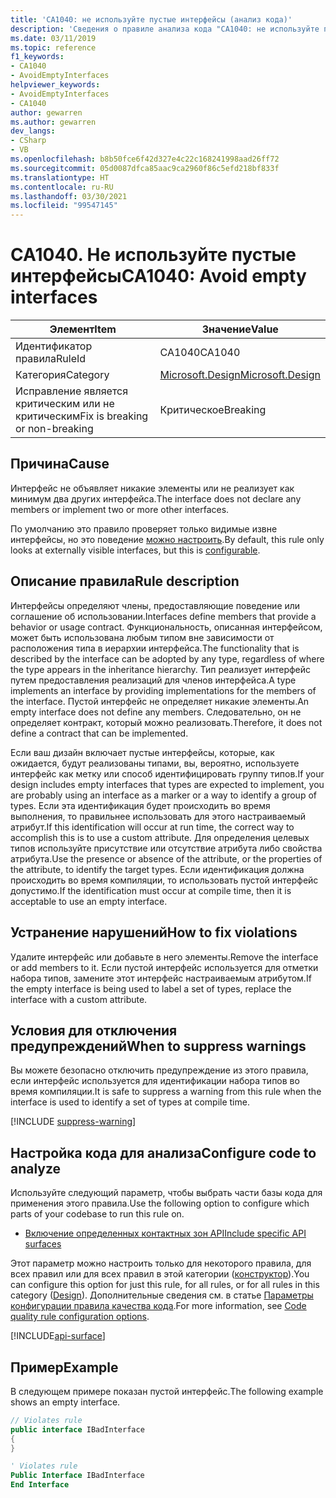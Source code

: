 ```yaml
---
title: 'CA1040: не используйте пустые интерфейсы (анализ кода)'
description: 'Сведения о правиле анализа кода "CA1040: не используйте пустые интерфейсы"'
ms.date: 03/11/2019
ms.topic: reference
f1_keywords:
- CA1040
- AvoidEmptyInterfaces
helpviewer_keywords:
- AvoidEmptyInterfaces
- CA1040
author: gewarren
ms.author: gewarren
dev_langs:
- CSharp
- VB
ms.openlocfilehash: b8b50fce6f42d327e4c22c168241998aad26ff72
ms.sourcegitcommit: 05d0087dfca85aac9ca2960f86c5efd218bf833f
ms.translationtype: HT
ms.contentlocale: ru-RU
ms.lasthandoff: 03/30/2021
ms.locfileid: "99547145"
---
```

# <a name="ca1040-avoid-empty-interfaces"></a><span data-ttu-id="a5aa7-103">CA1040. Не используйте пустые интерфейсы</span><span class="sxs-lookup"><span data-stu-id="a5aa7-103">CA1040: Avoid empty interfaces</span></span>

| <span data-ttu-id="a5aa7-104">Элемент</span><span class="sxs-lookup"><span data-stu-id="a5aa7-104">Item</span></span>                                     | <span data-ttu-id="a5aa7-105">Значение</span><span class="sxs-lookup"><span data-stu-id="a5aa7-105">Value</span></span>            |
|------------------------------------------|------------------|
| <span data-ttu-id="a5aa7-106">Идентификатор правила</span><span class="sxs-lookup"><span data-stu-id="a5aa7-106">RuleId</span></span>                                   | <span data-ttu-id="a5aa7-107">CA1040</span><span class="sxs-lookup"><span data-stu-id="a5aa7-107">CA1040</span></span>           |
| <span data-ttu-id="a5aa7-108">Категория</span><span class="sxs-lookup"><span data-stu-id="a5aa7-108">Category</span></span>                                 | [<span data-ttu-id="a5aa7-109">Microsoft.Design</span><span class="sxs-lookup"><span data-stu-id="a5aa7-109">Microsoft.Design</span></span>](design-warnings.md) |
| <span data-ttu-id="a5aa7-110">Исправление является критическим или не критическим</span><span class="sxs-lookup"><span data-stu-id="a5aa7-110">Fix is breaking or non-breaking</span></span> | <span data-ttu-id="a5aa7-111">Критическое</span><span class="sxs-lookup"><span data-stu-id="a5aa7-111">Breaking</span></span>         |

## <a name="cause"></a><span data-ttu-id="a5aa7-112">Причина</span><span class="sxs-lookup"><span data-stu-id="a5aa7-112">Cause</span></span>

<span data-ttu-id="a5aa7-113">Интерфейс не объявляет никакие элементы или не реализует как минимум два других интерфейса.</span><span class="sxs-lookup"><span data-stu-id="a5aa7-113">The interface does not declare any members or implement two or more other interfaces.</span></span>

<span data-ttu-id="a5aa7-114">По умолчанию это правило проверяет только видимые извне интерфейсы, но это поведение [можно настроить](#configure-code-to-analyze).</span><span class="sxs-lookup"><span data-stu-id="a5aa7-114">By default, this rule only looks at externally visible interfaces, but this is [configurable](#configure-code-to-analyze).</span></span>

## <a name="rule-description"></a><span data-ttu-id="a5aa7-115">Описание правила</span><span class="sxs-lookup"><span data-stu-id="a5aa7-115">Rule description</span></span>

<span data-ttu-id="a5aa7-116">Интерфейсы определяют члены, предоставляющие поведение или соглашение об использовании.</span><span class="sxs-lookup"><span data-stu-id="a5aa7-116">Interfaces define members that provide a behavior or usage contract.</span></span> <span data-ttu-id="a5aa7-117">Функциональность, описанная интерфейсом, может быть использована любым типом вне зависимости от расположения типа в иерархии интерфейса.</span><span class="sxs-lookup"><span data-stu-id="a5aa7-117">The functionality that is described by the interface can be adopted by any type, regardless of where the type appears in the inheritance hierarchy.</span></span> <span data-ttu-id="a5aa7-118">Тип реализует интерфейс путем предоставления реализаций для членов интерфейса.</span><span class="sxs-lookup"><span data-stu-id="a5aa7-118">A type implements an interface by providing implementations for the members of the interface.</span></span> <span data-ttu-id="a5aa7-119">Пустой интерфейс не определяет никакие элементы.</span><span class="sxs-lookup"><span data-stu-id="a5aa7-119">An empty interface does not define any members.</span></span> <span data-ttu-id="a5aa7-120">Следовательно, он не определяет контракт, который можно реализовать.</span><span class="sxs-lookup"><span data-stu-id="a5aa7-120">Therefore, it does not define a contract that can be implemented.</span></span>

<span data-ttu-id="a5aa7-121">Если ваш дизайн включает пустые интерфейсы, которые, как ожидается, будут реализованы типами, вы, вероятно, используете интерфейс как метку или способ идентифицировать группу типов.</span><span class="sxs-lookup"><span data-stu-id="a5aa7-121">If your design includes empty interfaces that types are expected to implement, you are probably using an interface as a marker or a way to identify a group of types.</span></span> <span data-ttu-id="a5aa7-122">Если эта идентификация будет происходить во время выполнения, то правильнее использовать для этого настраиваемый атрибут.</span><span class="sxs-lookup"><span data-stu-id="a5aa7-122">If this identification will occur at run time, the correct way to accomplish this is to use a custom attribute.</span></span> <span data-ttu-id="a5aa7-123">Для определения целевых типов используйте присутствие или отсутствие атрибута либо свойства атрибута.</span><span class="sxs-lookup"><span data-stu-id="a5aa7-123">Use the presence or absence of the attribute, or the properties of the attribute, to identify the target types.</span></span> <span data-ttu-id="a5aa7-124">Если идентификация должна происходить во время компиляции, то использовать пустой интерфейс допустимо.</span><span class="sxs-lookup"><span data-stu-id="a5aa7-124">If the identification must occur at compile time, then it is acceptable to use an empty interface.</span></span>

## <a name="how-to-fix-violations"></a><span data-ttu-id="a5aa7-125">Устранение нарушений</span><span class="sxs-lookup"><span data-stu-id="a5aa7-125">How to fix violations</span></span>

<span data-ttu-id="a5aa7-126">Удалите интерфейс или добавьте в него элементы.</span><span class="sxs-lookup"><span data-stu-id="a5aa7-126">Remove the interface or add members to it.</span></span> <span data-ttu-id="a5aa7-127">Если пустой интерфейс используется для отметки набора типов, замените этот интерфейс настраиваемым атрибутом.</span><span class="sxs-lookup"><span data-stu-id="a5aa7-127">If the empty interface is being used to label a set of types, replace the interface with a custom attribute.</span></span>

## <a name="when-to-suppress-warnings"></a><span data-ttu-id="a5aa7-128">Условия для отключения предупреждений</span><span class="sxs-lookup"><span data-stu-id="a5aa7-128">When to suppress warnings</span></span>

<span data-ttu-id="a5aa7-129">Вы можете безопасно отключить предупреждение из этого правила, если интерфейс используется для идентификации набора типов во время компиляции.</span><span class="sxs-lookup"><span data-stu-id="a5aa7-129">It is safe to suppress a warning from this rule when the interface is used to identify a set of types at compile time.</span></span>

[!INCLUDE [suppress-warning](../../../../includes/code-analysis/suppress-warning.md)]

## <a name="configure-code-to-analyze"></a><span data-ttu-id="a5aa7-130">Настройка кода для анализа</span><span class="sxs-lookup"><span data-stu-id="a5aa7-130">Configure code to analyze</span></span>

<span data-ttu-id="a5aa7-131">Используйте следующий параметр, чтобы выбрать части базы кода для применения этого правила.</span><span class="sxs-lookup"><span data-stu-id="a5aa7-131">Use the following option to configure which parts of your codebase to run this rule on.</span></span>

- [<span data-ttu-id="a5aa7-132">Включение определенных контактных зон API</span><span class="sxs-lookup"><span data-stu-id="a5aa7-132">Include specific API surfaces</span></span>](#include-specific-api-surfaces)

<span data-ttu-id="a5aa7-133">Этот параметр можно настроить только для некоторого правила, для всех правил или для всех правил в этой категории ([конструктор](design-warnings.md)).</span><span class="sxs-lookup"><span data-stu-id="a5aa7-133">You can configure this option for just this rule, for all rules, or for all rules in this category ([Design](design-warnings.md)).</span></span> <span data-ttu-id="a5aa7-134">Дополнительные сведения см. в статье [Параметры конфигурации правила качества кода](../code-quality-rule-options.md).</span><span class="sxs-lookup"><span data-stu-id="a5aa7-134">For more information, see [Code quality rule configuration options](../code-quality-rule-options.md).</span></span>

[!INCLUDE[api-surface](~/includes/code-analysis/api-surface.md)]

## <a name="example"></a><span data-ttu-id="a5aa7-135">Пример</span><span class="sxs-lookup"><span data-stu-id="a5aa7-135">Example</span></span>

<span data-ttu-id="a5aa7-136">В следующем примере показан пустой интерфейс.</span><span class="sxs-lookup"><span data-stu-id="a5aa7-136">The following example shows an empty interface.</span></span>

```csharp
// Violates rule
public interface IBadInterface
{
}
```

```vb
' Violates rule
Public Interface IBadInterface
End Interface
```
